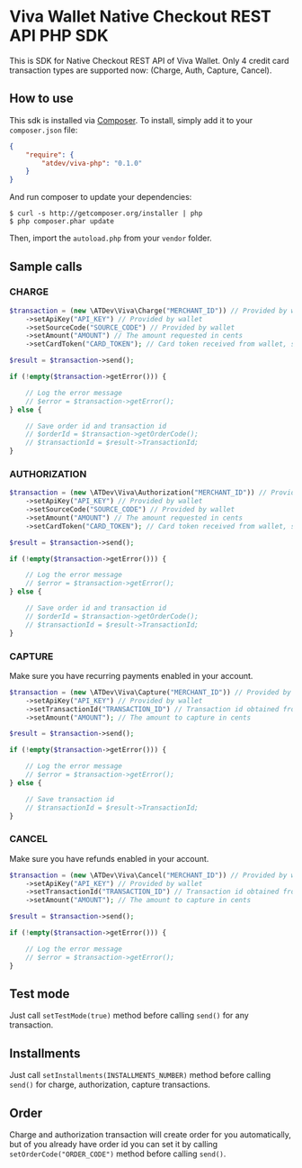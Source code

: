# Viva Wallet Native Checkout REST API PHP SDK

This is SDK for Native Checkout REST API of Viva Wallet.
Only 4 credit card transaction types are supported now: (Charge, Auth, Capture, Cancel).

## How to use

This sdk is installed via [Composer](http://getcomposer.org/). To install, simply add it to your `composer.json` file:

```json
{
    "require": {
        "atdev/viva-php": "0.1.0"
    }
}
```

And run composer to update your dependencies:

    $ curl -s http://getcomposer.org/installer | php
    $ php composer.phar update

Then, import the `autoload.php` from your `vendor` folder.

## Sample calls

### CHARGE

```php
$transaction = (new \ATDev\Viva\Charge("MERCHANT_ID")) // Provided by wallet
	->setApiKey("API_KEY") // Provided by wallet
	->setSourceCode("SOURCE_CODE") // Provided by wallet
	->setAmount("AMOUNT") // The amount requested in cents
	->setCardToken("CARD_TOKEN"); // Card token received from wallet, see https://developer.vivawallet.com/online-checkouts/native-checkout-v1/

$result = $transaction->send();

if (!empty($transaction->getError())) {

	// Log the error message
	// $error = $transaction->getError();
} else {

	// Save order id and transaction id
	// $orderId = $transaction->getOrderCode();
	// $transactionId = $result->TransactionId;
}
```

### AUTHORIZATION

```php
$transaction = (new \ATDev\Viva\Authorization("MERCHANT_ID")) // Provided by wallet
	->setApiKey("API_KEY") // Provided by wallet
	->setSourceCode("SOURCE_CODE") // Provided by wallet
	->setAmount("AMOUNT") // The amount requested in cents
	->setCardToken("CARD_TOKEN"); // Card token received from wallet, see https://developer.vivawallet.com/online-checkouts/native-checkout-v1/

$result = $transaction->send();

if (!empty($transaction->getError())) {

	// Log the error message
	// $error = $transaction->getError();
} else {

	// Save order id and transaction id
	// $orderId = $transaction->getOrderCode();
	// $transactionId = $result->TransactionId;
}
```

### CAPTURE

Make sure you have recurring payments enabled in your account.

```php
$transaction = (new \ATDev\Viva\Capture("MERCHANT_ID")) // Provided by wallet
	->setApiKey("API_KEY") // Provided by wallet
	->setTransactionId("TRANSACTION_ID") // Transaction id obtained from authorization transaction
	->setAmount("AMOUNT"); // The amount to capture in cents

$result = $transaction->send();

if (!empty($transaction->getError())) {

	// Log the error message
	// $error = $transaction->getError();
} else {

	// Save transaction id
	// $transactionId = $result->TransactionId;
}
```

### CANCEL

Make sure you have refunds enabled in your account.

```php
$transaction = (new \ATDev\Viva\Cancel("MERCHANT_ID")) // Provided by wallet
	->setApiKey("API_KEY") // Provided by wallet
	->setTransactionId("TRANSACTION_ID") // Transaction id obtained from charge, authorization, capture transactions
	->setAmount("AMOUNT"); // The amount to capture in cents

$result = $transaction->send();

if (!empty($transaction->getError())) {

	// Log the error message
	// $error = $transaction->getError();
}
```

## Test mode

Just call `setTestMode(true)` method before calling `send()` for any transaction.

## Installments

Just call `setInstallments(INSTALLMENTS_NUMBER)` method before calling `send()` for charge, authorization, capture transactions.

## Order

Charge and authorization transaction will create order for you automatically, but of you already have order id you can set it by calling `setOrderCode("ORDER_CODE")` method before calling `send()`.